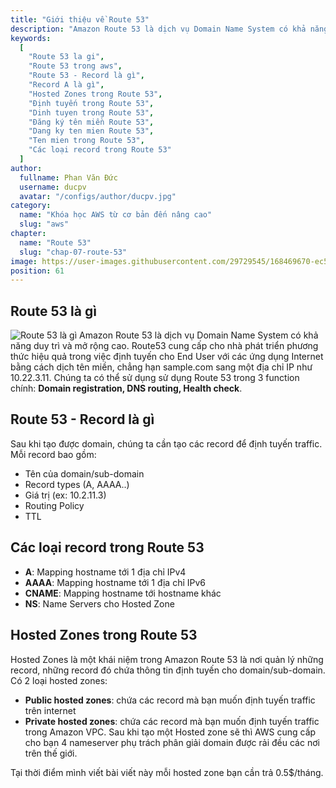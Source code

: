 ```yaml
---
title: "Giới thiệu về Route 53"
description: "Amazon Route 53 là dịch vụ Domain Name System có khả năng duy trì và mở rộng cao. Route53 cung cấp cho nhà phát triển phương thức hiệu quả trong việc định tuyến cho End User với các ứng dụng Internet bằng cách dịch tên miền, chẳng hạn sample.com sang một địa chỉ IP như 10.22.3.11."
keywords:
  [
    "Route 53 la gi",
    "Route 53 trong aws",
    "Route 53 - Record là gì",
    "Record A là gì",
    "Hosted Zones trong Route 53",
    "Định tuyến trong Route 53",
    "Dinh tuyen trong Route 53",
    "Đăng ký tên miền Route 53",
    "Dang ky ten mien Route 53",
    "Ten mien trong Route 53",
    "Các loại record trong Route 53"
  ]
author:
  fullname: Phan Văn Đức
  username: ducpv
  avatar: "/configs/author/ducpv.jpg"
category:
  name: "Khóa học AWS từ cơ bản đến nâng cao"
  slug: "aws"
chapter:
  name: "Route 53"
  slug: "chap-07-route-53"
image: https://user-images.githubusercontent.com/29729545/168469670-ec59439f-c71e-4b68-80f5-c4f59c589208.png
position: 61
---
```


## Route 53 là gì

![Route 53 là gì](https://user-images.githubusercontent.com/29729545/168469670-ec59439f-c71e-4b68-80f5-c4f59c589208.png)
Amazon Route 53 là dịch vụ Domain Name System có khả năng duy trì và mở rộng cao. Route53 cung cấp cho nhà phát triển phương thức hiệu quả trong việc định tuyến cho End User với các ứng dụng Internet bằng cách dịch tên miền, chẳng hạn sample.com sang một địa chỉ IP như 10.22.3.11. Chúng ta có thể sử dụng sử dụng Route 53 trong 3 function chính: **Domain registration, DNS routing, Health check**.

## Route 53 - Record là gì

Sau khi tạo được domain, chúng ta cần tạo các record để định tuyến traffic. Mỗi record bao gồm:

- Tên của domain/sub-domain
- Record types (A, AAAA..)
- Giá trị (ex: 10.2.11.3)
- Routing Policy
- TTL

## Các loại record trong Route 53

- **A**: Mapping hostname tới 1 địa chỉ IPv4
- **AAAA**: Mapping hostname tới 1 địa chỉ IPv6
- **CNAME**: Mapping hostname tới hostname khác
- **NS**: Name Servers cho Hosted Zone

## Hosted Zones trong Route 53

Hosted Zones là một khái niệm trong Amazon Route 53 là nơi quản lý những record, những record đó chứa thông tin định tuyến cho domain/sub-domain. Có 2 loại hosted zones:

- **Public hosted zones**: chứa các record mà bạn muốn định tuyến traffic trên internet
- **Private hosted zones**: chứa các record mà bạn muốn định tuyến traffic trong Amazon VPC. Sau khi tạo một Hosted zone sẽ thì AWS cung cấp cho bạn 4 nameserver phụ trách phân giải domain được rải đều các nơi trên thế giới.

Tại thời điểm mình viết bài viết này mỗi hosted zone bạn cần trả 0.5$/tháng.
